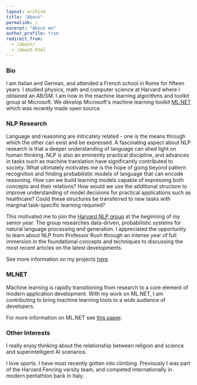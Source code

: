 ```yaml
---
layout: archive
title: "About"
permalink: /
excerpt: "About me"
author_profile: true
redirect_from: 
  - /about/
  - /about.html
---
```


### Bio
I am Italian and German, and attended a French school in Rome for fifteen years. I studied physics, math and computer science at Harvard where I obtained an AB/SM. I am now in the machine learning algorithms and toolkit group at Microsoft. We develop Microsoft's machine learning toolkit [ML.NET](https://github.com/dotnet/machinelearning) which was recently made open source.

### NLP Research
Language and reasoning are intricately related - one is the means through which the other can exist and be expressed. A fascinating aspect about NLP research is that a deeper understanding of language can shed light on human thinking. NLP is also an eminently practical discipline, and advances in tasks such as machine translation have significantly contributed to society. What ultimately motivates me is the hope of going beyond pattern recognition and finding probabilistic models of language that can encode reasoning. How can we build learning models capable of expressing both concepts and their relations? How would we use the additional structure to improve understanding of model decisions for practical applications such as healthcare? Could these structures be transferred to new tasks with marginal task-specific learning required?

This motivated me to join the [Harvard NLP group](http://nlp.seas.harvard.edu/) at the beginning of my senior year. The group researches data-driven, probabilistic systems for natural language processing and generation. I appreciated the opportunity to learn about NLP from Professor Rush through an intense year of full immersion in the foundational concepts and techniques to discussing the most recent articles on the latest developments.

See more information on my projects [here](https://artidoro.github.io/projects).

### MLNET
Machine learning is rapidly transitioning from research to a core element of modern application development. With my work on ML.NET, I am contributing to bring machine learning tools to a wide audience of developers.

For more information on ML<span></span>.NET see [this paper](https://artidoro.github.io/files/ML_NET_MLSYS.pdf).

### Other Interests
I really enjoy thinking about the relationship between religion and science and superintelligent AI scenarios.

I love sports. I have most recently gotten into climbing. Previously I was part of the Harvard Fencing varsity team, and competed internationally in modern pentathlon back in Italy.